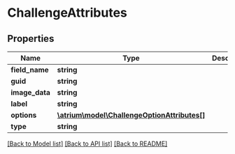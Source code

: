 # ChallengeAttributes

## Properties
Name | Type | Description | Notes
------------ | ------------- | ------------- | -------------
**field_name** | **string** |  | [optional] 
**guid** | **string** |  | [optional] 
**image_data** | **string** |  | [optional] 
**label** | **string** |  | [optional] 
**options** | [**\atrium\model\ChallengeOptionAttributes[]**](ChallengeOptionAttributes.md) |  | [optional] 
**type** | **string** |  | [optional] 

[[Back to Model list]](../README.md#documentation-for-models) [[Back to API list]](../README.md#documentation-for-api-endpoints) [[Back to README]](../README.md)


